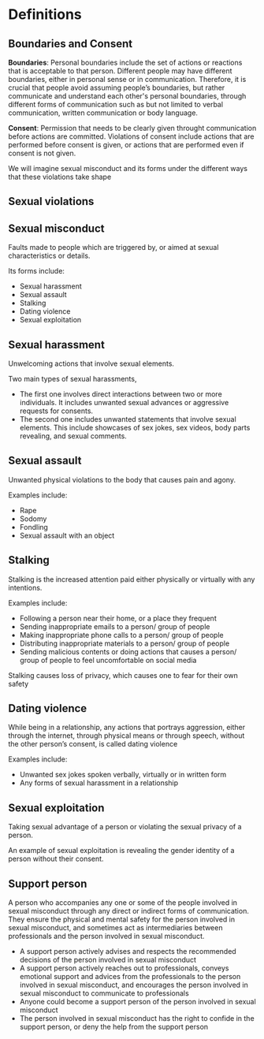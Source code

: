# Definitions 

## Boundaries and Consent  

**Boundaries**: Personal boundaries include the set of actions or reactions that is acceptable to that person. Different people may have different boundaries, either in personal sense or in communication. Therefore, it is crucial that people avoid assuming people’s boundaries, but rather communicate and understand each other's personal boundaries, through different forms of communication such as but not limited to verbal communication, written communication or body language.  

**Consent**: Permission that needs to be clearly given throught communication before actions are committed. Violations of consent include actions that are performed before consent is given, or actions that are performed even if consent is not given.  

We will imagine sexual misconduct and its forms under the different ways that these violations take shape  

## Sexual violations  

## Sexual misconduct 

Faults made to people which are triggered by, or aimed at sexual characteristics or details.   

Its forms include: 
- Sexual harassment 
- Sexual assault 
- Stalking 
- Dating violence 
- Sexual exploitation  

## Sexual harassment 

Unwelcoming actions that involve sexual elements.

Two main types of sexual harassments,  
- The first one involves direct interactions between two or more individuals. It includes  unwanted sexual advances or aggressive requests for consents.
- The second one includes unwanted statements that involve sexual elements. This include showcases of sex jokes, sex videos, body parts revealing, and sexual comments.

## Sexual assault 

Unwanted physical violations to the body that causes pain and agony.  

Examples include: 
- Rape 
- Sodomy 
- Fondling 
- Sexual assault with an object  

## Stalking 

Stalking is the increased attention paid either physically or virtually with any intentions.  

Examples include:  
- Following a person near their home, or a place they frequent  
- Sending inappropriate emails to a person/ group of people   
- Making inappropriate phone calls to a person/ group of people  
- Distributing inappropriate materials to a person/ group of people  
- Sending malicious contents or doing actions that causes a person/ group of people to feel uncomfortable on social media   

Stalking causes loss of privacy, which causes one to fear for their own safety  

## Dating violence 

While being in a relationship, any actions that portrays aggression, either through the internet, through physical means or through speech, without the other person’s consent, is called dating violence  

Examples include:  
- Unwanted sex jokes spoken verbally, virtually or in written form 
- Any forms of sexual harassment in a relationship  

## Sexual exploitation 

Taking sexual advantage of a person or violating the sexual privacy of a person.  

An example of sexual exploitation is revealing the gender identity of a person without their consent.  

## Support person  

A person who accompanies any one or some of the people involved in sexual misconduct through any direct or indirect forms of communication. They ensure the physical and mental safety for the person involved in sexual misconduct, and sometimes act as intermediaries between professionals and the person involved in sexual misconduct.  

- A support person actively advises and respects the recommended decisions of the person involved in sexual misconduct 
- A support person actively reaches out to professionals, conveys emotional support and advices from the professionals to the person involved in sexual misconduct, and encourages the person involved in sexual misconduct to communicate to professionals  
- Anyone could become a support person of the person involved in sexual misconduct  
- The person involved in sexual misconduct has the right to confide in the support person, or deny the help from the support person 